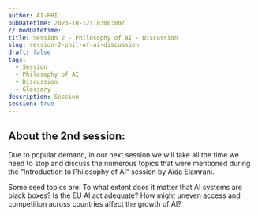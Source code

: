 ```yaml
---
author: AI-PHI
pubDatetime: 2023-10-12T18:00:00Z
// modDatetime:
title: Session 2 - Philosophy of AI - Discussion
slug: session-2-phil-of-ai-discussion
draft: false
tags:
  - Session
  - Philosophy of AI
  - Discussion
  - Glossary
description: Session
session: true
---
```


## About the 2nd session:

Due to popular demand, in our next session we will take all the time we need to stop and discuss the numerous topics that were mentioned during the “Introduction to Philosophy of AI” session by Aïda Elamrani.

Some seed topics are:
To what extent does it matter that AI systems are black boxes?
Is the EU AI act adequate? How might uneven access and competition across countries affect the growth of AI?
